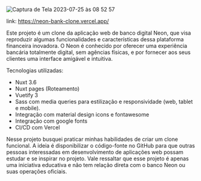 ![Captura de Tela 2023-07-25 às 08 52 57](https://github.com/Kyrllan/neon-bank-clone/assets/31549101/55922346-e1e0-4120-b02e-a91a6b10ff63)

link: https://neon-bank-clone.vercel.app/

Este projeto é um clone da aplicação web de banco digital Neon, que visa reproduzir algumas funcionalidades e características dessa plataforma financeira inovadora. O Neon é conhecido por oferecer uma experiência bancária totalmente digital, sem agências físicas, e por fornecer aos seus clientes uma interface amigável e intuitiva.

Tecnologias utilizadas:
- Nuxt 3.6
- Nuxt pages (Roteamento)
- Vuetify 3
- Sass com media queries para estilização e responsividade (web, tablet e mobile).
- Integração com material design icons e fontawesome
- Integração com google fonts
- CI/CD com Vercel

Nesse projeto busquei praticar minhas habilidades de criar um clone funcional. A ideia é disponibilizar o código-fonte no GitHub para que outras pessoas interessadas em desenvolvimento de aplicações web possam estudar e se inspirar no projeto. Vale ressaltar que esse projeto é apenas uma iniciativa educativa e não tem relação direta com o banco Neon ou suas operações oficiais.
